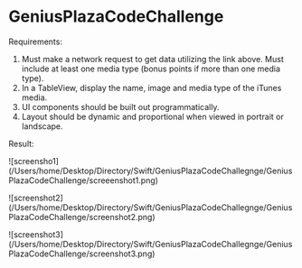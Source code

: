 # GeniusPlazaCodeChallenge


Requirements:
1. Must make a network request to get data utilizing the link above. Must include at least
one media type (bonus points if more than one media type).
2. In a TableView, display the name, image and media type of the iTunes media.
3. UI components should be built out programmatically.
4. Layout should be dynamic and proportional when viewed in portrait or landscape.

Result:

![screensho1] (/Users/home/Desktop/Directory/Swift/GeniusPlazaCodeChallegnge/GeniusPlazaCodeChallenge/screeenshot1.png)

![screenshot2] (/Users/home/Desktop/Directory/Swift/GeniusPlazaCodeChallegnge/GeniusPlazaCodeChallenge/screenshot2.png)

![screenshot3] (/Users/home/Desktop/Directory/Swift/GeniusPlazaCodeChallegnge/GeniusPlazaCodeChallenge/screenshot3.png)

